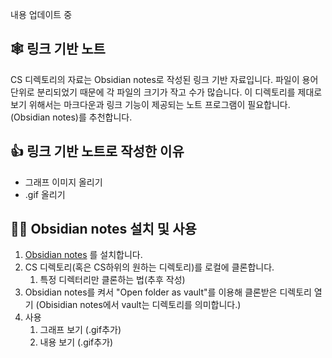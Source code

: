 내용 업데이트 중

## 🕸 링크 기반 노트
CS 디렉토리의 자료는 Obsidian notes로 작성된 링크 기반 자료입니다.
파일이 용어단위로 분리되었기 때문에 각 파일의 크기가 작고 수가 많습니다.
이 디렉토리를 제대로 보기 위해서는 마크다운과 링크 기능이 제공되는 노트 프로그램이 필요합니다. (Obsidian notes)를 추천합니다.

## 👍 링크 기반 노트로 작성한 이유
- 그래프 이미지 올리기
- .gif 올리기

## 🤷‍♂️ Obsidian notes 설치 및 사용
1. [Obsidian notes](https://obsidian.md/) 를 설치합니다.
2. CS 디렉토리(혹은 CS하위의 원하는 디렉토리)를 로컬에 클론합니다.
	1. 특정 디렉터리만 클론하는 법(추후 작성)
3. Obsidian notes를 켜서 "Open folder as vault"를 이용해 클론받은 디렉토리 열기
   (Obisidian notes에서 vault는 디렉토리를 의미합니다.)
4. 사용
	1. 그래프 보기 (.gif추가)
	2. 내용 보기 (.gif추가)
